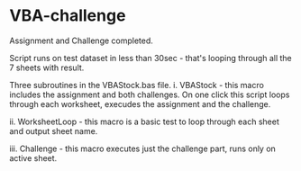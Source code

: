 # VBA-challenge

Assignment and Challenge completed.

Script runs on test dataset in less than 30sec - that's looping through all the 7 sheets with result.

Three subroutines in the VBAStock.bas file.
i. VBAStock - this macro includes the assignment and both challenges.  On one click this script loops through each worksheet, execudes the assignment and the challenge.

ii. WorksheetLoop - this macro is a basic test to loop through each sheet and output sheet name.

iii. Challenge - this macro executes just the challenge part, runs only on active sheet.
